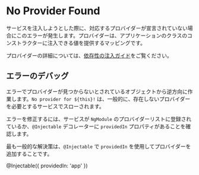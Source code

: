 # No Provider Found

<docs-video src="https://www.youtube.com/embed/lAlOryf1-WU"/>

サービスを注入しようとした際に、対応するプロバイダーが宣言されていない場合にこのエラーが発生します。プロバイダーは、アプリケーションのクラスのコンストラクターに注入できる値を提供するマッピングです。

プロバイダーの詳細については、[依存性の注入ガイド](guide/di)をご覧ください。

## エラーのデバッグ

エラーでプロバイダーが見つからないとされているオブジェクトから逆方向に作業します。`No provider for ${this}!` は、一般的に、存在しないプロバイダーを必要とするサービスでスローされます。

エラーを修正するには、サービスが `NgModule` のプロバイダーリストに登録されているか、`@Injectable` デコレーターに `providedIn` プロパティがあることを確認します。

最も一般的な解決策は、`@Injectable` で `providedIn` を使用してプロバイダーを追加することです。

<docs-code language="typescript">
@Injectable({ providedIn: 'app' })
</docs-code>

